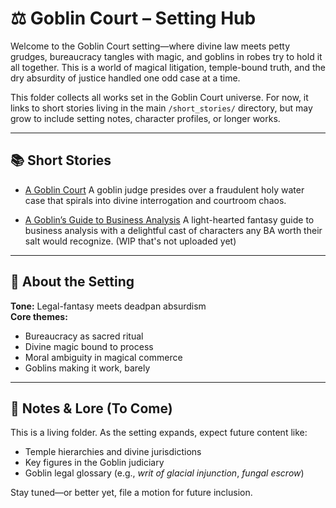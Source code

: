 # ⚖️ Goblin Court – Setting Hub

Welcome to the Goblin Court setting—where divine law meets petty grudges, bureaucracy tangles with magic, and goblins in robes try to hold it all together. This is a world of magical litigation, temple-bound truth, and the dry absurdity of justice handled one odd case at a time.

This folder collects all works set in the Goblin Court universe. For now, it links to short stories living in the main `/short_stories/` directory, but may grow to include setting notes, character profiles, or longer works.

---

## 📚 Short Stories

- [A Goblin Court](../../short_stories/A_Goblin_Court.md)
  A goblin judge presides over a fraudulent holy water case that spirals into divine interrogation and courtroom chaos.

- [A Goblin’s Guide to Business Analysis](../../short_stories/A_Goblins_Guide_to_Business_Analysis.md)
  A light-hearted fantasy guide to business analysis with a delightful cast of characters any BA worth their salt would recognize. (WIP that's not uploaded yet)

---

## 📌 About the Setting

**Tone:** Legal-fantasy meets deadpan absurdism  
**Core themes:**  
- Bureaucracy as sacred ritual  
- Divine magic bound to process  
- Moral ambiguity in magical commerce  
- Goblins making it work, barely

---

## 🧠 Notes & Lore (To Come)

This is a living folder. As the setting expands, expect future content like:
- Temple hierarchies and divine jurisdictions
- Key figures in the Goblin judiciary
- Goblin legal glossary (e.g., *writ of glacial injunction*, *fungal escrow*)

Stay tuned—or better yet, file a motion for future inclusion.

